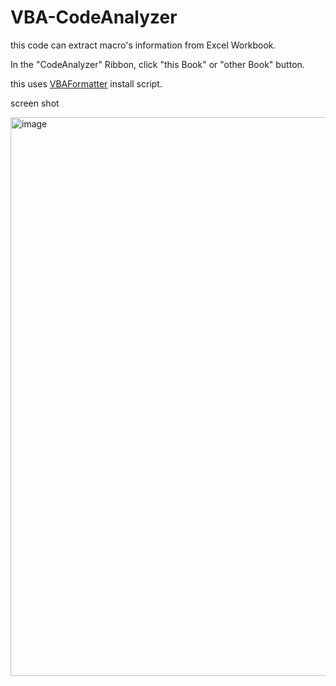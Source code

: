 # VBA-CodeAnalyzer
this code can extract macro's information from Excel Workbook.

In the "CodeAnalyzer" Ribbon, click  "this Book" or "other Book" button.

this uses [VBAFormatter](https://github.com/fuku2014/VBAFormatter) install script.

screen shot

<img width="894" alt="image" src="https://user-images.githubusercontent.com/468783/73252477-249d2b00-41fe-11ea-8622-96d7f3eed9fe.PNG">